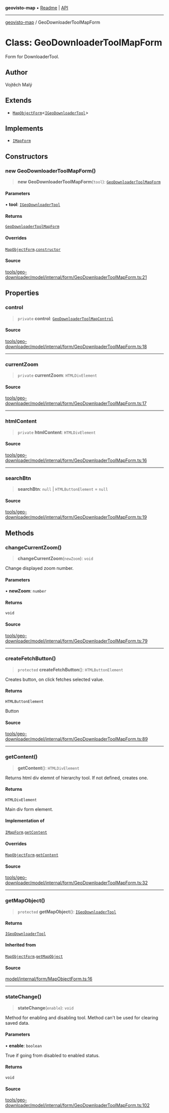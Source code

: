 **geovisto-map** • [Readme](../README.md) \| [API](../globals.md)

***

[geovisto-map](../README.md) / GeoDownloaderToolMapForm

# Class: GeoDownloaderToolMapForm

Form for DownloaderTool.

## Author

Vojtěch Malý

## Extends

- [`MapObjectForm`](MapObjectForm.md)\<[`IGeoDownloaderTool`](../interfaces/IGeoDownloaderTool.md)\>

## Implements

- [`IMapForm`](../interfaces/IMapForm.md)

## Constructors

### new GeoDownloaderToolMapForm()

> **new GeoDownloaderToolMapForm**(`tool`): [`GeoDownloaderToolMapForm`](GeoDownloaderToolMapForm.md)

#### Parameters

• **tool**: [`IGeoDownloaderTool`](../interfaces/IGeoDownloaderTool.md)

#### Returns

[`GeoDownloaderToolMapForm`](GeoDownloaderToolMapForm.md)

#### Overrides

[`MapObjectForm`](MapObjectForm.md).[`constructor`](MapObjectForm.md#constructors)

#### Source

[tools/geo-downloader/model/internal/form/GeoDownloaderToolMapForm.ts:21](https://github.com/geovisto/geovisto-map/blob/5ee2cb5d45c19062fc8fc6beefa2848c076518b6/src/tools/geo-downloader/model/internal/form/GeoDownloaderToolMapForm.ts#L21)

## Properties

### control

> `private` **control**: [`GeoDownloaderToolMapControl`](GeoDownloaderToolMapControl.md)

#### Source

[tools/geo-downloader/model/internal/form/GeoDownloaderToolMapForm.ts:18](https://github.com/geovisto/geovisto-map/blob/5ee2cb5d45c19062fc8fc6beefa2848c076518b6/src/tools/geo-downloader/model/internal/form/GeoDownloaderToolMapForm.ts#L18)

***

### currentZoom

> `private` **currentZoom**: `HTMLDivElement`

#### Source

[tools/geo-downloader/model/internal/form/GeoDownloaderToolMapForm.ts:17](https://github.com/geovisto/geovisto-map/blob/5ee2cb5d45c19062fc8fc6beefa2848c076518b6/src/tools/geo-downloader/model/internal/form/GeoDownloaderToolMapForm.ts#L17)

***

### htmlContent

> `private` **htmlContent**: `HTMLDivElement`

#### Source

[tools/geo-downloader/model/internal/form/GeoDownloaderToolMapForm.ts:16](https://github.com/geovisto/geovisto-map/blob/5ee2cb5d45c19062fc8fc6beefa2848c076518b6/src/tools/geo-downloader/model/internal/form/GeoDownloaderToolMapForm.ts#L16)

***

### searchBtn

> **searchBtn**: `null` \| `HTMLButtonElement` = `null`

#### Source

[tools/geo-downloader/model/internal/form/GeoDownloaderToolMapForm.ts:19](https://github.com/geovisto/geovisto-map/blob/5ee2cb5d45c19062fc8fc6beefa2848c076518b6/src/tools/geo-downloader/model/internal/form/GeoDownloaderToolMapForm.ts#L19)

## Methods

### changeCurrentZoom()

> **changeCurrentZoom**(`newZoom`): `void`

Change displayed zoom number.

#### Parameters

• **newZoom**: `number`

#### Returns

`void`

#### Source

[tools/geo-downloader/model/internal/form/GeoDownloaderToolMapForm.ts:79](https://github.com/geovisto/geovisto-map/blob/5ee2cb5d45c19062fc8fc6beefa2848c076518b6/src/tools/geo-downloader/model/internal/form/GeoDownloaderToolMapForm.ts#L79)

***

### createFetchButton()

> `protected` **createFetchButton**(): `HTMLButtonElement`

Creates button, on click fetches selected value.

#### Returns

`HTMLButtonElement`

Button

#### Source

[tools/geo-downloader/model/internal/form/GeoDownloaderToolMapForm.ts:89](https://github.com/geovisto/geovisto-map/blob/5ee2cb5d45c19062fc8fc6beefa2848c076518b6/src/tools/geo-downloader/model/internal/form/GeoDownloaderToolMapForm.ts#L89)

***

### getContent()

> **getContent**(): `HTMLDivElement`

Returns html div elemnt of hierarchy tool. If not defined, creates one.

#### Returns

`HTMLDivElement`

Main div form element.

#### Implementation of

[`IMapForm`](../interfaces/IMapForm.md).[`getContent`](../interfaces/IMapForm.md#getcontent)

#### Overrides

[`MapObjectForm`](MapObjectForm.md).[`getContent`](MapObjectForm.md#getcontent)

#### Source

[tools/geo-downloader/model/internal/form/GeoDownloaderToolMapForm.ts:32](https://github.com/geovisto/geovisto-map/blob/5ee2cb5d45c19062fc8fc6beefa2848c076518b6/src/tools/geo-downloader/model/internal/form/GeoDownloaderToolMapForm.ts#L32)

***

### getMapObject()

> `protected` **getMapObject**(): [`IGeoDownloaderTool`](../interfaces/IGeoDownloaderTool.md)

#### Returns

[`IGeoDownloaderTool`](../interfaces/IGeoDownloaderTool.md)

#### Inherited from

[`MapObjectForm`](MapObjectForm.md).[`getMapObject`](MapObjectForm.md#getmapobject)

#### Source

[model/internal/form/MapObjectForm.ts:16](https://github.com/geovisto/geovisto-map/blob/5ee2cb5d45c19062fc8fc6beefa2848c076518b6/src/model/internal/form/MapObjectForm.ts#L16)

***

### stateChange()

> **stateChange**(`enable`): `void`

Method for enabling and disabling tool.
Method can't be used for clearing saved data.

#### Parameters

• **enable**: `boolean`

True if going from disabled to enabled status.

#### Returns

`void`

#### Source

[tools/geo-downloader/model/internal/form/GeoDownloaderToolMapForm.ts:102](https://github.com/geovisto/geovisto-map/blob/5ee2cb5d45c19062fc8fc6beefa2848c076518b6/src/tools/geo-downloader/model/internal/form/GeoDownloaderToolMapForm.ts#L102)
